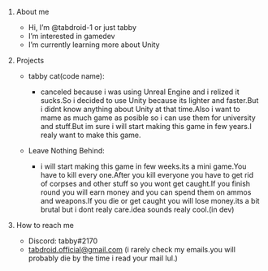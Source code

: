 1. About me
   - Hi, I’m @tabdroid-1 or just tabby
   - I’m interested in gamedev
   - I’m currently learning more about Unity

2. Projects
   - tabby cat(code name): 
       - canceled because i was using Unreal Engine and i relized it sucks.So i decided to use Unity because its lighter and faster.But i didnt know anything about Unity at that time.Also i want to mame as much game as posible so i can use them for university and stuff.But im sure i will start making this game in few years.I realy want to make this game.

   - Leave Nothing Behind: 
       - i will start making this game in few weeks.its a mini game.You have to kill every one.After you kill everyone you have to get rid of corpses and other stuff so you wont get caught.If you finish round you will earn money and you can spend them on ammos and weapons.If you die or get caught you will lose money.its a bit brutal but i dont realy care.idea sounds realy cool.(in dev)
  
3. How to reach me
   - Discord: tabby#2170
   - tabdroid.official@gmail.com (i rarely check my emails.you will probably die by the time i read your mail lul.)

